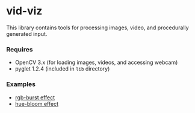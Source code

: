 # vid-viz

This library contains tools for processing images, video, and procedurally generated input. 

### Requires
- OpenCV 3.x (for loading images, videos, and accessing webcam)
- pyglet 1.2.4 (included in `lib` directory)

### Examples
- [rgb-burst effect](https://www.youtube.com/watch?v=IwolNSfkrdU)
- [hue-bloom effect](https://www.youtube.com/watch?v=qUqpMsbTgLo)